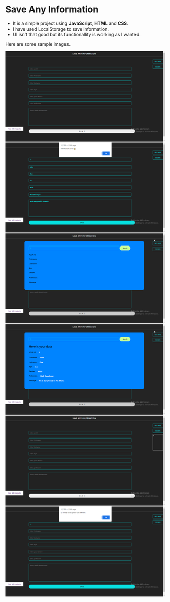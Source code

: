 # Save Any Information

- It is a simple project using <strong>JavaScript</strong>, <b>HTML</b> and <b>CSS</b>.
- I have used LocalStorage to save information.
- UI isn't that good but its functionallity is working as I wanted.

Here are some sample images..

![First](</Save%20Any%20Info/img/Screenshot%20(96).png>)
![Second](</Save%20Any%20Info/img/Screenshot%20(97).png>)
![Third](</Save%20Any%20Info/img/Screenshot%20(98).png>)
![Fourth](</Save%20Any%20Info/img/Screenshot%20(99).png>)
![Fifth](</Save%20Any%20Info/img/Screenshot%20(100).png>)
![Sixth](</Save%20Any%20Info/img/Screenshot%20(101).png>)
